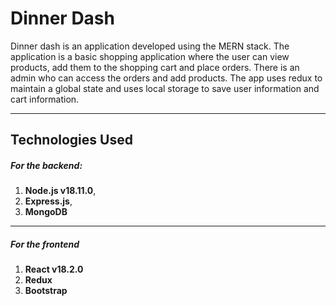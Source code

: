 # Dinner Dash
Dinner dash is an application developed using the MERN stack. The application is a basic shopping application where the user can view products, add them to the shopping cart and place orders. There is an admin who can access the orders and add products. The app uses redux to maintain a global state and uses local storage to save user information and cart information.
***
## Technologies Used
##### For the backend:
1. **Node.js v18.11.0**,
2. **Express.js**,
3. **MongoDB**
---
##### For the frontend
1. **React v18.2.0**
2. **Redux**
3. **Bootstrap**
